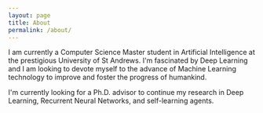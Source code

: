 ```yaml
---
layout: page
title: About
permalink: /about/
---
```


I am currently a Computer Science Master student in Artificial Intelligence at the prestigious University of St Andrews. I'm fascinated by Deep Learning and I am looking to devote myself to the advance of Machine Learning technology to improve and foster the progress of humankind.

I'm currently looking for a Ph.D. advisor to continue my research in Deep Learning, Recurrent Neural Networks, and self-learning agents.
